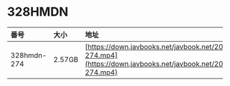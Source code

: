 # 328HMDN

| 番号 | 大小 | 地址 |
| :--- | :--- | :--- |
| 328hmdn-274 | 2.57GB | [https://down.javbooks.net/javbook.net/2020/06/23/328hmdn-274.mp4](https://down.javbooks.net/javbook.net/2020/06/23/328hmdn-274.mp4) |

